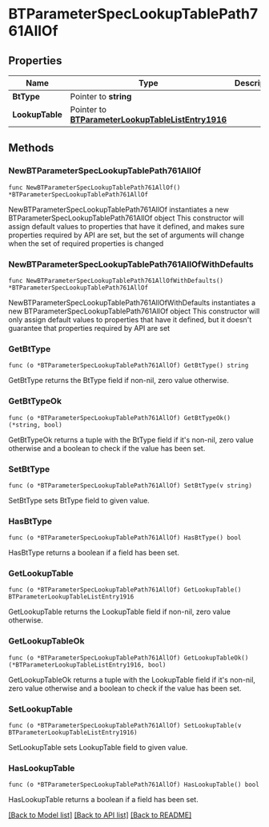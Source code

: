 # BTParameterSpecLookupTablePath761AllOf

## Properties

Name | Type | Description | Notes
------------ | ------------- | ------------- | -------------
**BtType** | Pointer to **string** |  | [optional] 
**LookupTable** | Pointer to [**BTParameterLookupTableListEntry1916**](BTParameterLookupTableListEntry-1916.md) |  | [optional] 

## Methods

### NewBTParameterSpecLookupTablePath761AllOf

`func NewBTParameterSpecLookupTablePath761AllOf() *BTParameterSpecLookupTablePath761AllOf`

NewBTParameterSpecLookupTablePath761AllOf instantiates a new BTParameterSpecLookupTablePath761AllOf object
This constructor will assign default values to properties that have it defined,
and makes sure properties required by API are set, but the set of arguments
will change when the set of required properties is changed

### NewBTParameterSpecLookupTablePath761AllOfWithDefaults

`func NewBTParameterSpecLookupTablePath761AllOfWithDefaults() *BTParameterSpecLookupTablePath761AllOf`

NewBTParameterSpecLookupTablePath761AllOfWithDefaults instantiates a new BTParameterSpecLookupTablePath761AllOf object
This constructor will only assign default values to properties that have it defined,
but it doesn't guarantee that properties required by API are set

### GetBtType

`func (o *BTParameterSpecLookupTablePath761AllOf) GetBtType() string`

GetBtType returns the BtType field if non-nil, zero value otherwise.

### GetBtTypeOk

`func (o *BTParameterSpecLookupTablePath761AllOf) GetBtTypeOk() (*string, bool)`

GetBtTypeOk returns a tuple with the BtType field if it's non-nil, zero value otherwise
and a boolean to check if the value has been set.

### SetBtType

`func (o *BTParameterSpecLookupTablePath761AllOf) SetBtType(v string)`

SetBtType sets BtType field to given value.

### HasBtType

`func (o *BTParameterSpecLookupTablePath761AllOf) HasBtType() bool`

HasBtType returns a boolean if a field has been set.

### GetLookupTable

`func (o *BTParameterSpecLookupTablePath761AllOf) GetLookupTable() BTParameterLookupTableListEntry1916`

GetLookupTable returns the LookupTable field if non-nil, zero value otherwise.

### GetLookupTableOk

`func (o *BTParameterSpecLookupTablePath761AllOf) GetLookupTableOk() (*BTParameterLookupTableListEntry1916, bool)`

GetLookupTableOk returns a tuple with the LookupTable field if it's non-nil, zero value otherwise
and a boolean to check if the value has been set.

### SetLookupTable

`func (o *BTParameterSpecLookupTablePath761AllOf) SetLookupTable(v BTParameterLookupTableListEntry1916)`

SetLookupTable sets LookupTable field to given value.

### HasLookupTable

`func (o *BTParameterSpecLookupTablePath761AllOf) HasLookupTable() bool`

HasLookupTable returns a boolean if a field has been set.


[[Back to Model list]](../README.md#documentation-for-models) [[Back to API list]](../README.md#documentation-for-api-endpoints) [[Back to README]](../README.md)


